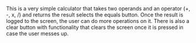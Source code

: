 This is a very simple calculator that takes two operands and an operator (+, -, x, /) and returns the result selects the equals button. Once the result is logged to the screen, the user can do more operations on it. There is also a clear button with functionality that clears the screen once it is pressed in case the user messes up.
